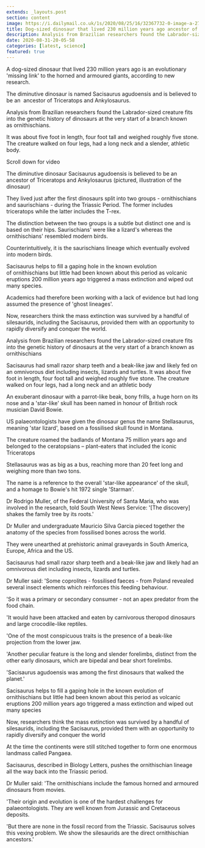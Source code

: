 ```yaml
---
extends: _layouts.post
section: content
image: https://i.dailymail.co.uk/1s/2020/08/25/16/32367732-0-image-a-27_1598370369077.jpg 
title: Dog-sized dinosaur that lived 230 million years ago ancestor of Triceratops 
description: Analysis from Brazilian researchers found the Labrador-sized creature fits into the genetic history of dinosaurs at the very start of a branch known as ornithischians. 
date: 2020-08-31-20-05-58 
categories: [latest, science] 
featured: true 
--- 
```

A dog-sized dinosaur that lived 230 million years ago is an evolutionary 'missing link' to the horned and armoured giants, according to new research.

The diminutive dinosaur is named Sacisaurus agudoensis and is believed to be an  ancestor of Triceratops and Ankylosaurus.

Analysis from Brazilian researchers found the Labrador-sized creature fits into the genetic history of dinosaurs at the very start of a branch known as ornithischians. 

It was about five foot in length, four foot tall and weighed roughly five stone. The creature walked on four legs, had a long neck and a slender, athletic body. 

Scroll down for video 

The diminutive dinosaur Sacisaurus agudoensis is believed to be an ancestor of Triceratops and Ankylosaurus (pictured, illustration of the dinosaur)

They lived just after the first dinosaurs split into two groups - ornithischians and saurischians - during the Triassic Period. The former includes triceratops while the latter includes the T-rex.  

The distinction between the two groups is a subtle but distinct one and is based on their hips. Saurischians' were like a lizard's whereas the ornithischians' resembled modern birds.

Counterintuitively, it is the saurischians lineage which eventually evolved into modern birds.     

Sacisaurus helps to fill a gaping hole in the known evolution of ornithischians but little had been known about this period as volcanic eruptions 200 million years ago triggered a mass extinction and wiped out many species.

Academics had therefore been working with a lack of evidence but had long assumed the presence of 'ghost lineages'. 

Now, researchers think the mass extinction was survived by a handful of silesaurids, including the Sacisaurus, provided them with an opportunity to rapidly diversify and conquer the world.  

Analysis from Brazilian researchers found the Labrador-sized creature fits into the genetic history of dinosaurs at the very start of a branch known as ornithischians 

Sacisaurus had small razor sharp teeth and a beak-like jaw and likely fed on an omnivorous diet including insects, lizards and turtles. It was about five foot in length, four foot tall and weighed roughly five stone. The creature walked on four legs, had a long neck and an athletic body

An exuberant dinosaur with a parrot-like beak, bony frills, a huge horn on its nose and a 'star-like' skull has been named in honour of British rock musician David Bowie.

US palaeontologists have given the dinosaur genus the name Stellasaurus, meaning 'star lizard', based on a fossilised skull found in Montana. 

The creature roamed the badlands of Montana 75 million years ago and belonged to the ceratopsians – plant-eaters that included the iconic Triceratops 

Stellasaurus was as big as a bus, reaching more than 20 feet long and weighing more than two tons.  

The name is a reference to the overall 'star-like appearance' of the skull, and a homage to Bowie's hit 1972 single 'Starman'.   







Dr Rodrigo Muller, of the Federal University of Santa Maria, who was involved in the research, told South West News Service: '[The discovery] shakes the family tree by its roots.'

Dr Muller and undergraduate Mauricio Silva Garcia pieced together the anatomy of the species from fossilised bones across the world.

They were unearthed at prehistoric animal graveyards in South America, Europe, Africa and the US.

Sacisaurus had small razor sharp teeth and a beak-like jaw and likely had an omnivorous diet including insects, lizards and turtles. 

Dr Muller said: 'Some coprolites - fossilised faeces - from Poland revealed several insect elements which reinforces this feeding behaviour.

'So it was a primary or secondary consumer - not an apex predator from the food chain.

'It would have been attacked and eaten by carnivorous theropod dinosaurs and large crocodile-like reptiles.

'One of the most conspicuous traits is the presence of a beak-like projection from the lower jaw.

'Another peculiar feature is the long and slender forelimbs, distinct from the other early dinosaurs, which are bipedal and bear short forelimbs.

'Sacisaurus agudoensis was among the first dinosaurs that walked the planet.'

Sacisaurus helps to fill a gaping hole in the known evolution of ornithischians but little had been known about this period as volcanic eruptions 200 million years ago triggered a mass extinction and wiped out many species

Now, researchers think the mass extinction was survived by a handful of silesaurids, including the Sacisaurus, provided them with an opportunity to rapidly diversify and conquer the world

At the time the continents were still stitched together to form one enormous landmass called Pangaea.

Sacisaurus, described in Biology Letters, pushes the ornithischian lineage all the way back into the Triassic period. 

Dr Muller said: 'The ornithischians include the famous horned and armoured dinosaurs from movies.

'Their origin and evolution is one of the hardest challenges for palaeontologists. They are well known from Jurassic and Cretaceous deposits.

'But there are none in the fossil record from the Triassic. Sacisaurus solves this vexing problem. We show the silesaurids are the direct ornithischian ancestors.'   


